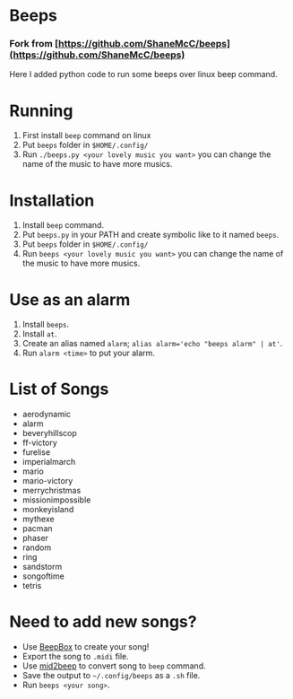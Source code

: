 # Beeps
### Fork from [https://github.com/ShaneMcC/beeps](https://github.com/ShaneMcC/beeps)

Here I added python code to run some beeps over linux beep command.

# Running
1. First install `beep` command on linux
2. Put `beeps` folder in `$HOME/.config/`
3. Run `./beeps.py <your lovely music you want>` you can change the name of the music to have more musics.

# Installation
1. Install `beep` command.
2. Put `beeps.py` in your PATH and create symbolic like to it named `beeps`.
3. Put `beeps` folder in `$HOME/.config/`
4. Run `beeps <your lovely music you want>` you can change the name of the music to have more musics.

# Use as an alarm
1. Install `beeps`.
2. Install `at`.
3. Create an alias named `alarm`; `alias alarm='echo "beeps alarm" | at'`.
4. Run `alarm <time>` to put your alarm.

# List of Songs
- aerodynamic  
- alarm  
- beveryhillscop
- ff-victory
- furelise
- imperialmarch
- mario
- mario-victory
- merrychristmas
- missionimpossible
- monkeyisland
- mythexe
- pacman
- phaser
- random
- ring
- sandstorm
- songoftime
- tetris

# Need to add new songs?
- Use [BeepBox](http://www.beepbox.co) to create your song!
- Export the song to `.midi` file.
- Use [mid2beep](https://github.com/Cqoicebordel/mid2beep) to convert song to `beep` command.
- Save the output to `~/.config/beeps` as a `.sh` file.
- Run `beeps <your song>`.
